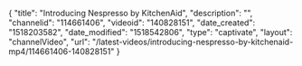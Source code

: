 {
    "title": "Introducing Nespresso by KitchenAid",
    "description": "",
    "channelid": "114661406",
    "videoid": "140828151",
    "date_created": "1518203582",
    "date_modified": "1518542806",
    "type": "captivate",
    "layout": "channelVideo",
    "url": "\/latest-videos\/introducing-nespresso-by-kitchenaid-mp4\/114661406-140828151"
}